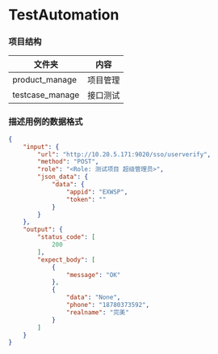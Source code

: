# TestAutomation

### 项目结构

|文件夹|内容|
|---|---|
|product_manage|项目管理|
|testcase_manage|接口测试|

### 描述用例的数据格式

```json
{
    "input": {
        "url": "http://10.20.5.171:9020/sso/userverify",
        "method": "POST",
        "role": "<Role: 测试项目 超级管理员>",
        "json_data": {
            "data": {
                "appid": "EXWSP",
                "token": ""
            }
        }
    },
    "output": {
        "status_code": [
            200
        ],
        "expect_body": [
            {
                "message": "OK"
            },
            {
                "data": "None",
                "phone": "18780373592",
                "realname": "完美"
            }
        ]
    }
}
```


